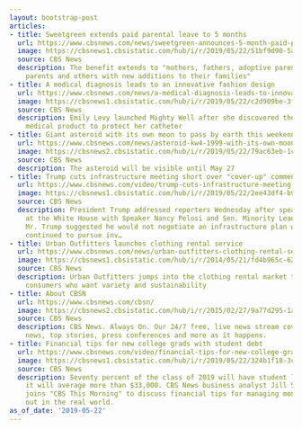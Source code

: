 ```yaml
---
layout: bootstrap-post
articles:
- title: Sweetgreen extends paid parental leave to 5 months
  url: https://www.cbsnews.com/news/sweetgreen-announces-5-month-paid-parental-leave-policy-for-new-parents/
  image: https://cbsnews1.cbsistatic.com/hub/i/r/2019/05/22/51bf9d90-5a66-45ca-a3e4-b1fd46cfb675/thumbnail/1200x630/e586905c9e79ad9cfd4b72dc0b1a3ce3/ap-17047827456045.jpg
  source: CBS News
  description: The benefit extends to "mothers, fathers, adoptive parents, foster
    parents and others with new additions to their families"
- title: A medical diagnosis leads to an innovative fashion design
  url: https://www.cbsnews.com/news/a-medical-diagnosis-leads-to-innovative-fashion-design/
  image: https://cbsnews1.cbsistatic.com/hub/i/r/2019/05/22/c2d909be-3f71-4036-aa5b-7b0f3bc29915/thumbnail/1200x630/c5883a81bbd2cb7afebb172b9c68d87f/screen-shot-2019-05-22-at-1-32-23-pm.png
  source: CBS News
  description: Emily Levy launched Mighty Well after she discovered there was no practical
    medical product to protect her catheter
- title: Giant asteroid with its own moon to pass by earth this weekend
  url: https://www.cbsnews.com/news/asteroid-kw4-1999-with-its-own-moon-trailing-behind-enters-our-galaxy-this-week-passing-earth-nasa/
  image: https://cbsnews2.cbsistatic.com/hub/i/r/2019/05/22/79ac63eb-1c81-4437-ba11-3d0d3cdb50db/thumbnail/1200x630/c932d19672d5e07fbdfdf39dcc31ad44/kw4.png
  source: CBS News
  description: The asteroid will be visible until May 27
- title: Trump cuts infrastructure meeting short over "cover-up" comment
  url: https://www.cbsnews.com/video/trump-cuts-infrastructure-meeting-short-over-cover-up-comment/
  image: https://cbsnews1.cbsistatic.com/hub/i/r/2019/05/22/2ee43df4-b91e-4720-b67d-379af12f7ec0/thumbnail/1200x630/38bff1b648c7047da95be074345c1ccc/cbsn-fusion-trump-cuts-infrastructure-meeting-short-over-cover-up-comments-thumbnail-1855739-640x360.jpg
  source: CBS News
  description: President Trump addressed reporters Wednesday after speaking briefly
    at the White House with Speaker Nancy Pelosi and Sen. Minority Leader Chuck Schumer.
    Mr. Trump suggested he would not negotiate an infrastructure plan while Democrats
    continued to pursue inv…
- title: Urban Outfitters launches clothing rental service
  url: https://www.cbsnews.com/news/urban-outfitters-clothing-rental-service-launched/
  image: https://cbsnews1.cbsistatic.com/hub/i/r/2014/05/21/fd4b965c-6294-4d56-a641-54e05bb39c2d/thumbnail/1200x630/cd3e3b8a5aab7c82e3413c91a1f94e02/urban.jpg
  source: CBS News
  description: Urban Outfitters jumps into the clothing rental market to please young
    consumers who want variety and sustainability
- title: About CBSN
  url: https://www.cbsnews.com/cbsn/
  image: https://cbsnews2.cbsistatic.com/hub/i/r/2015/02/27/9a77d295-1a09-4d2b-b817-2484edd8ef16/thumbnail/1200x630/cb3f35d2563a88ae6c7d13d565efb053/promocbsn.jpg
  source: CBS News
  description: CBS News. Always On. Our 24/7 free, live news stream covers breaking
    news, top stories, press conferences and more as it happens.
- title: Financial tips for new college grads with student debt
  url: https://www.cbsnews.com/video/financial-tips-for-new-college-grads-with-student-debt/
  image: https://cbsnews1.cbsistatic.com/hub/i/r/2019/05/22/324b1f18-3c96-42ae-94f8-05e8c1c57eb6/thumbnail/1200x630/bd69e8c85b593eca205e8b8acef0202a/cbsn-fusion-financial-tips-for-new-college-grads-with-student-debt-thumbnail-1855733-640x360.jpg
  source: CBS News
  description: Seventy percent of the class of 2019 will have student loan debt, and
    it will average more than $33,000. CBS News business analyst Jill Schlesinger
    joins "CBS This Morning" to discuss financial tips for managing money when starting
    out in the real world.
as_of_date: '2019-05-22'
---
```


